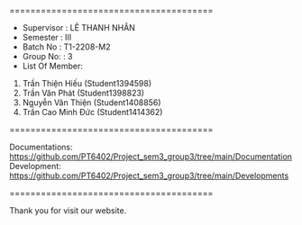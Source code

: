   
======================================= 
+ Supervisor : LÊ THANH NHÂN 
+ Semester : III 
+ Batch No : T1-2208-M2 
+ Group No: : 3 
+ List Of Member: 
1. Trần Thiện Hiếu (Student1394598) 
2. Trần Văn Phát (Student1398823) 
3. Nguyễn Văn Thiện (Student1408856)
4. Trần Cao Minh Đức (Student1414362)
   
======================================= 

Documentations: https://github.com/PT6402/Project_sem3_group3/tree/main/Documentation
Development: https://github.com/PT6402/Project_sem3_group3/tree/main/Developments

======================================= 


Thank you for visit our website.
